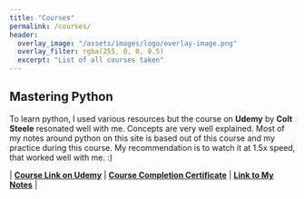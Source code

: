 ```yaml
---
title: "Courses"
permalink: /courses/
header:
  overlay_image: "/assets/images/logo/overlay-image.png"
  overlay_filter: rgba(255, 0, 0, 0.5)
  excerpt: "List of all courses taken"
---
```


## Mastering Python

To learn python, I used various resources but the course on **Udemy** by **Colt Steele** resonated well with me. Concepts are very well explained. Most of my notes around python on this site is based out of this course and my practice during this course. My recommendation is to watch it at 1.5x speed, that worked well with me. :)

| **[Course Link on Udemy](https://www.udemy.com/the-modern-python3-bootcamp/learn/v4/overview)** | **[Course Completion Certificate](/assets/images/certificates/modern-python-3-completion.jpg)** | **[Link to My Notes](/mastering-python/)** |
